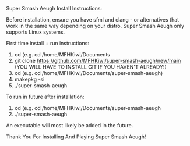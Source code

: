 Super Smash Aeugh Install Instructions:

Before installation, ensure you have sfml and clang - or alternatives that work in the same way depending on your distro. Super Smash Aeugh only supports Linux systems.


First time install + run instructions:

1. cd <directory> (e.g. cd /home/MFHKiwi/Documents
2. git clone https://github.com/MFHKiwi/super-smash-aeugh/new/main (YOU WILL HAVE TO INSTALL GIT IF YOU HAVEN'T ALREADY!)
3. cd <directory> (e.g. cd /home/MFHKiwi/Documents/super-smash-aeugh)
4. makepkg -si
5. ./super-smash-aeugh


To run in future after installation:

1. cd <directory> (e.g. cd /home/MFHKiwi/Documents/super-smash-aeugh
2. ./super-smash-aeugh

An executable will most likely be added in the future.


Thank You For Installing And Playing Super Smash Aeugh!
